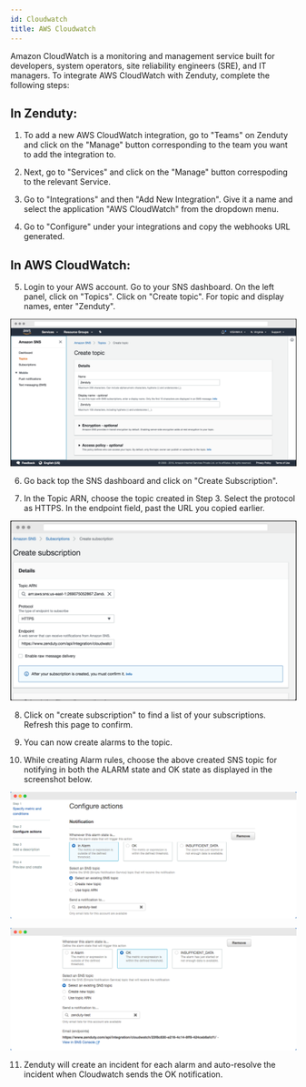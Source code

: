 ```yaml
---
id: Cloudwatch
title: AWS Cloudwatch
---
```

Amazon CloudWatch is a monitoring and management service built for developers, system operators, site reliability engineers (SRE), and IT managers. To integrate AWS CloudWatch with Zenduty, complete the following steps:

## In Zenduty:

1. To add a new AWS CloudWatch integration, go to "Teams" on Zenduty and click on the "Manage" button corresponding to the team you want to add the integration to.

2. Next, go to "Services" and click on the "Manage" button correspoding to the relevant Service.

3. Go to "Integrations" and then "Add New Integration". Give it a name and select the application "AWS CloudWatch" from the dropdown menu.

4. Go to "Configure" under your integrations and copy the webhooks URL generated.

## In AWS CloudWatch:

5. Login to your AWS account. Go to your SNS dashboard. On the left panel, click on "Topics". Click on "Create topic". For topic and display names, enter "Zenduty".

![](/img/Integrations/Cloudwatch/1.png)

6. Go back top the SNS dashboard and click on "Create Subscription". 

7. In the Topic ARN, choose the topic created in Step 3. Select the protocol as HTTPS. In the endpoint field, past the URL you copied earlier.

![](/img/Integrations/Cloudwatch/2.png)

8. Click on "create subscription" to find a list of your subscriptions. Refresh this page to confirm.

9. You can now create alarms to the topic. 

10. While creating Alarm rules, choose the above created SNS topic for notifying in both the ALARM state and OK state as displayed in the screenshot below.

![](/img/Integrations/Cloudwatch/3.png)

![](/img/Integrations/Cloudwatch/4.png)

11. Zenduty will create an incident for each alarm and auto-resolve the incident when Cloudwatch sends the OK notification.

